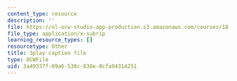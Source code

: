 ```yaml
---
content_type: resource
description: ''
file: https://ol-ocw-studio-app-production.s3.amazonaws.com/courses/18-01sc-single-variable-calculus-fall-2010/3a49337f09a6530c838e8cfa94314251_1RLctDS2hUQ.vtt
file_type: application/x-subrip
learning_resource_types: []
resourcetype: Other
title: 3play caption file
type: OCWFile
uid: 3a49337f-09a6-530c-838e-8cfa94314251
---
```

